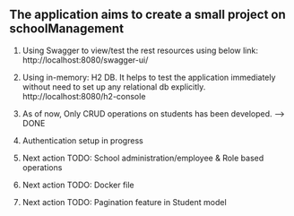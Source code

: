 ## The application aims to create a small project on schoolManagement
1. Using Swagger to view/test the rest resources using below link:
   http://localhost:8080/swagger-ui/
   
2. Using in-memory: H2 DB. It helps to test the application immediately
   without need to set up any relational db explicitly.
   http://localhost:8080/h2-console
   
3. As of now, Only CRUD operations on students has been developed. --> DONE

4. Authentication setup in progress

5. Next action TODO: School administration/employee & Role based operations 
   
6. Next action TODO: Docker file  

7. Next action TODO: Pagination feature in Student model